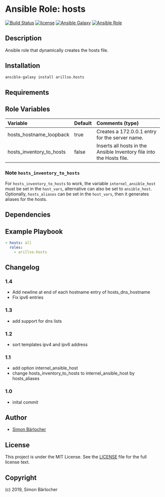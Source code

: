 # Ansible Role: hosts

[![Build Status](https://img.shields.io/travis/arillso/ansible.hosts.svg?branch=master&style=popout-square)](https://travis-ci.org/arillso/ansible.hosts) [![license](https://img.shields.io/github/license/mashape/apistatus.svg?style=popout-square)](https://sbaerlo.ch/licence) [![Ansible Galaxy](http://img.shields.io/badge/ansible--galaxy-hosts-blue.svg?style=popout-square)](https://galaxy.ansible.com/arillso/hosts) [![Ansible Role](https://img.shields.io/ansible/role/d/24841.svg?style=popout-square)](https://galaxy.ansible.com/arillso/hosts)

## Description

Ansible role that dynamically creates the hosts file.

## Installation

```bash
ansible-galaxy install arillso.hosts
```

## Requirements

## Role Variables

| Variable                 | Default | Comments (type)                                                      |
| :----------------------- | :------ | :------------------------------------------------------------------- |
| hosts_hostname_loopback  | true    | Creates a 172.0.0.1 entry for the server name.                       |
| hosts_inventory_to_hosts | false   | Inserts all hosts in the Ansible Inventory file into the Hosts file. |

### Note `hosts_inventory_to_hosts`

For `hosts_inventory_to_hosts` to work, the variable `internel_ansible_host` must be set in the `host_vars`, alternative can also be set to `ansible_host`.
Optionally, `hosts_aliases` can be set in the `host_vars`, then it generates aliases for the hosts.

## Dependencies

## Example Playbook

```yml
- hosts: all
  roles:
    - arillso.hosts
```

## Changelog

### 1.4

- Add newline at end of each hostname entry of hosts_dns_hostname
- Fix ipv6 entries

### 1.3

- add support for dns lists

### 1.2

- sort templates ipv4 and ipv6 address

### 1.1

- add option internel_ansible_host
- change hosts_inventory_to_hosts to internel_ansible_host by hosts_aliases

### 1.0

- inital commit

## Author

- [Simon Bärlocher](https://sbaerlocher.ch)

## License

This project is under the MIT License. See the [LICENSE](https://sbaerlo.ch/licence) file for the full license text.

## Copyright

(c) 2019, Simon Bärlocher
